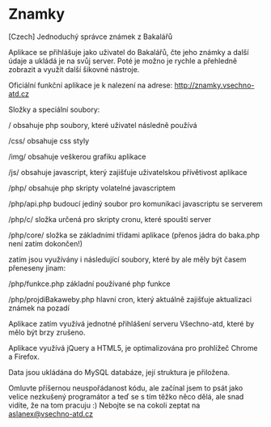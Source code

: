 # Znamky
[Czech] Jednoduchý správce známek z Bakalářů

Aplikace se přihlášuje jako uživatel do Bakalářů, čte jeho známky a další údaje a ukládá je na svůj server. Poté je možno je rychle a přehledně zobrazit a využít další šikovné nástroje.

Oficiální funkční aplikace je k nalezení na adrese: http://znamky.vsechno-atd.cz

Složky a speciální soubory:

/ obsahuje php soubory, které uživatel následně používá

/css/ obsahuje css styly

/img/ obsahuje veškerou grafiku aplikace

/js/ obsahuje javascript, který zajišťuje uživatelskou přívětivost aplikace

/php/ obsahuje php skripty volatelné javascriptem

/php/api.php budoucí jediný soubor pro komunikaci javascriptu se serverem

/php/c/ složka určená pro skripty cronu, které spouští server

/php/core/ složka se základními třídami aplikace (přenos jádra do baka.php není zatím dokončen!)

zatím jsou využívány i následující soubory, které by ale měly být časem přeneseny jinam:

/php/funkce.php základní používané php funkce

/php/projdiBakaweby.php hlavní cron, který aktuálně zajišťuje aktualizaci známek na pozadí

Aplikace zatím využívá jednotné přihlášení serveru Všechno-atd, které by mělo být brzy zrušeno.

Aplikace využívá jQuery a HTML5, je optimalizována pro prohlížeč Chrome a Firefox.

Data jsou ukládána do MySQL databáze, její struktura je přiložena.

Omluvte příšernou neuspořádanost kódu, ale začínal jsem to psát jako velice nezkušený programátor a teď se s tím těžko něco dělá, ale snad vidíte, že na tom pracuju :)
Nebojte se na cokoli zeptat na aslanex@vsechno-atd.cz
